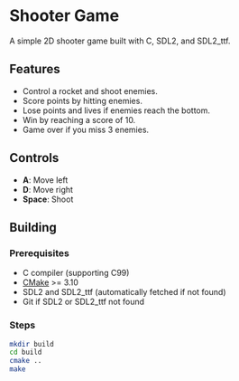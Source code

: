 # Shooter Game

A simple 2D shooter game built with C, SDL2, and SDL2_ttf.

## Features

- Control a rocket and shoot enemies.
- Score points by hitting enemies.
- Lose points and lives if enemies reach the bottom.
- Win by reaching a score of 10.
- Game over if you miss 3 enemies.

## Controls

- **A**: Move left
- **D**: Move right
- **Space**: Shoot

## Building

### Prerequisites

- C compiler (supporting C99)
- [CMake](https://cmake.org/) >= 3.10
- SDL2 and SDL2_ttf (automatically fetched if not found)
- Git if SDL2 or SDL2_ttf not found

### Steps

```sh
mkdir build
cd build
cmake ..
make
```